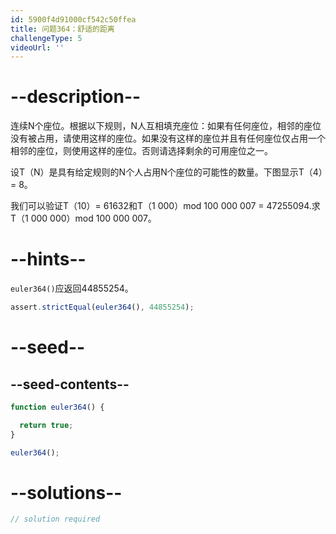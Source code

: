 ```yaml
---
id: 5900f4d91000cf542c50ffea
title: 问题364：舒适的距离
challengeType: 5
videoUrl: ''
---
```


# --description--

连续N个座位。根据以下规则，N人互相填充座位：如果有任何座位，相邻的座位没有被占用，请使用这样的座位。如果没有这样的座位并且有任何座位仅占用一个相邻的座位，则使用这样的座位。否则请选择剩余的可用座位之一。

设T（N）是具有给定规则的N个人占用N个座位的可能性的数量。下图显示T（4）= 8。

我们可以验证T（10）= 61632和T（1 000）mod 100 000 007 = 47255094.求T（1 000 000）mod 100 000 007。

# --hints--

`euler364()`应返回44855254。

```js
assert.strictEqual(euler364(), 44855254);
```

# --seed--

## --seed-contents--

```js
function euler364() {

  return true;
}

euler364();
```

# --solutions--

```js
// solution required
```
